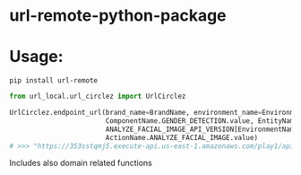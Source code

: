 # url-remote-python-package   

# Usage:

`pip install url-remote`

```python
from url_local.url_circlez import UrlCirclez

UrlCirclez.endpoint_url(brand_name=BrandName, environment_name=EnvironmentName,
                        ComponentName.GENDER_DETECTION.value, EntityName.GENDER_DETECTION.value,
                        ANALYZE_FACIAL_IMAGE_API_VERSION[EnvironmentName],
                        ActionName.ANALYZE_FACIAL_IMAGE.value)
# >>> "https://353sstqmj5.execute-api.us-east-1.amazonaws.com/play1/api/v1/gender-detection/analyzeFacialImage"
```

Includes also domain related functions<br>

